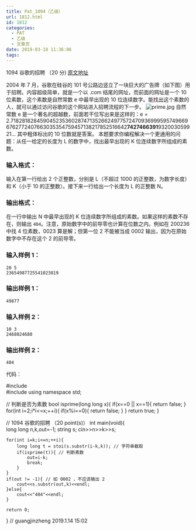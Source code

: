 ```yaml
---
title: Pat_1094（乙级）
url: 1812.html
id: 1812
categories:
  - PAT
  - 乙级
  - 文章页
date: 2019-03-18 11:36:06
tags:
---
```


1094 谷歌的招聘 （20 分) [原文地址](https://pintia.cn/problem-sets/994805260223102976/problems/1071785997033074688)

2004 年 7 月，谷歌在硅谷的 101 号公路边竖立了一块巨大的广告牌（如下图）用于招聘。内容超级简单，就是一个以 .com 结尾的网址，而前面的网址是一个 10 位素数，这个素数是自然常数 e 中最早出现的 10 位连续数字。能找出这个素数的人，就可以通过访问谷歌的这个网站进入招聘流程的下一步。 ![prime.jpg](https://images.ptausercontent.com/57148679-d574-4f49-b048-775c6c07791c.jpg) 自然常数 e 是一个著名的超越数，前面若干位写出来是这样的：e = 2.71828182845904523536028747135266249775724709369995957496696762772407663035354759457138217852516642**7427466391**932003059921... 其中粗体标出的 10 位数就是答案。 本题要求你编程解决一个更通用的问题：从任一给定的长度为 L 的数字中，找出最早出现的 K 位连续数字所组成的素数。

### 输入格式：

输入在第一行给出 2 个正整数，分别是 L（不超过 1000 的正整数，为数字长度）和 K（小于 10 的正整数）。接下来一行给出一个长度为 L 的正整数 N。

### 输出格式：

在一行中输出 N 中最早出现的 K 位连续数字所组成的素数。如果这样的素数不存在，则输出 `404`。注意，原始数字中的前导零也计算在位数之内。例如在 200236 中找 4 位素数，0023 算是解；但第一位 2 不能被当成 0002 输出，因为在原始数字中不存在这个 2 的前导零。

### 输入样例 1：

    20 5
    23654987725541023819
    

### 输出样例 1：

    49877
    

### 输入样例 2：

    10 3
    2468024680
    

### 输出样例 2：

    404

代码：

#include <iostream>  
#include <string> 
using namespace std;
   
// 判断是否为素数
bool isprime(long long x){
    if(x==0 || x==1){
        return false;
    }
    for(int i=2;i*i<=x;++i){
        if(x%i==0){
            return false;
        }
    }
    return true;
} 
 
// 1094 谷歌的招聘 （20 point(s)）
int main(void){      
    long long n,k,out=-1;
    string s;
    cin>>n>>k>>s; 
     
    for(int i=k;i<=n;++i){
        long long t = stoi(s.substr(i-k,k)); // 字符串截取
        if(isprime(t)){ // 判断素数
            out=i-k;
            break;
        }
    } 
    if(out != -1){ // 如 0002 ，不应该输出 2
        cout<<s.substr(out,k)<<endl;
    }else{
        cout<<"404"<<endl;
    }
 
    return 0;
} // guangjinzheng 2019.1.14 15:02